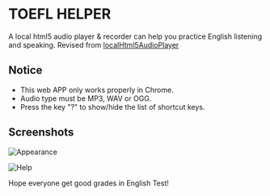TOEFL HELPER
=====================

A local html5 audio player & recorder can help you practice English listening and speaking.
Revised from [localHtml5AudioPlayer](https://github.com/599316527/localHtml5AudioPlayer)

## Notice

* This web APP only works properly in Chrome.
* Audio type must be MP3, WAV or OGG.
* Press the key "?" to show/hide the list of shortcut keys.

## Screenshots

![Appearance](https://raw.github.com/599316527/localHtml5AudioPlayer/master/Screenshot/%E5%B1%8F%E5%B9%95%E5%BF%AB%E7%85%A7%202013-08-29%20%E4%B8%8B%E5%8D%882.21.40.png)

![Help](https://raw.github.com/599316527/localHtml5AudioPlayer/master/Screenshot/%E5%B1%8F%E5%B9%95%E5%BF%AB%E7%85%A7%202013-08-29%20%E4%B8%8B%E5%8D%882.21.46.png)

Hope everyone get good grades in English Test!